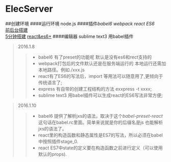 # ElecServer



##创建环境 
####运行环境 node.js
####插件*babel6 webpack react ES6*  
[前后台搭建](http://www.cnblogs.com/Leo_wl/p/4883647.html)   
[5分钟搭建](http://www.tuicool.com/articles/EbeiuyN)
[react&es6+](http://egorsmirnov.me/2015/05/22/react-and-es6-part1.html)
####编辑器 sublime text3 用babel插件

>2016.1.8
>>* babel6 有了preset的功能呢    默认是没有es6和rect支持的
>>* webpack打包后的文件默认还是在服务端运行的 本地运行还需加本地路径。例如./xxx.js
>>* react有了ES6的写法后，import 等用法可以随意用了,更倾向于传统语言了;  
>>* express 有自带的创建工程结构的方法  exxpress -t xxxx;  
>>* sublime text3 用babel插件可以生成react的ES6写法非常方便;  
   
     
>2016.1.10
>>* babel6 提供了解析jxs的语法，取决于这个*babel-preset-react*这句话在babel.rc里面。简单来说就是你的后缀名是js 也能解析jxs的语法了。
>>* react里的构造函数和静态属性是ES7的写法，所以必须在babel中按照插件stage_0.       
>>* react ES7中state的定义要在构造函数之前进行定义（可以使用默认的props).



